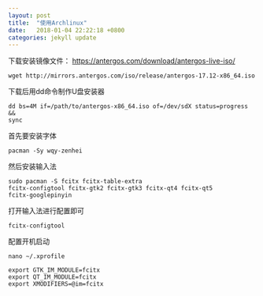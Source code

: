 ```yaml
---
layout: post
title:  "使用Archlinux"
date:   2018-01-04 22:22:18 +0800
categories: jekyll update
---
```


下载安装镜像文件：
https://antergos.com/download/antergos-live-iso/

```
wget http://mirrors.antergos.com/iso/release/antergos-17.12-x86_64.iso
```
下载后用dd命令制作U盘安装器
```
dd bs=4M if=/path/to/antergos-x86_64.iso of=/dev/sdX status=progress && 
sync
```

首先要安装字体
```
pacman -Sy wqy-zenhei
```
然后安装输入法
```
sudo pacman -S fcitx fcitx-table-extra 
fcitx-configtool fcitx-gtk2 fcitx-gtk3 fcitx-qt4 fcitx-qt5 
fcitx-googlepinyin
```
打开输入法进行配置即可
```
fcitx-configtool 
```

配置开机启动

```
nano ~/.xprofile
```
```
export GTK_IM_MODULE=fcitx
export QT_IM_MODULE=fcitx
export XMODIFIERS=@im=fcitx
```
